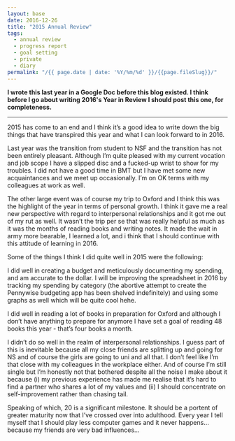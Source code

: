 ```yaml
---
layout: base
date: 2016-12-26
title: "2015 Annual Review"
tags:
  - annual review
  - progress report
  - goal setting
  - private
  - diary
permalink: "/{{ page.date | date: '%Y/%m/%d' }}/{{page.fileSlug}}/"
---
```


**I wrote this last year in a Google Doc before this blog existed. I think before
I go about writing 2016's Year in Review I should post this one, for completeness.**

---

2015 has come to an end and I think it’s a good idea to write down the big things that have transpired this year and what I can look forward to in 2016.

Last year was the transition from student to NSF and the transition has not been entirely pleasant. Although I’m quite pleased with my current vocation and job scope I have a slipped disc and a fucked-up wrist to show for my troubles. I did not have a good time in BMT but I have met some new acquaintances and we meet up occasionally. I’m on OK terms with my colleagues at work as well.

The other large event was of course my trip to Oxford and I think this was the highlight of the year in terms of personal growth. I think it gave me a real new perspective with regard to interpersonal relationships and it got me out of my rut as well. It wasn’t the trip per se that was really helpful as much as it was the months of reading books and writing notes. It made the wait in army more bearable, I learned a lot, and i think that I should continue with this attitude of learning in 2016.

Some of the things I think I did quite well in 2015 were the following:

I did well in creating a budget and meticulously documenting my spending, and am accurate to the dollar. I will be improving the spreadsheet in 2016 by tracking my spending by category (the abortive attempt to create the Pennywise budgeting app has been shelved indefinitely) and using some graphs as well which will be quite cool hehe.

I did well in reading a lot of books in preparation for Oxford and although I don’t have anything to prepare for anymore I have set a goal of reading 48 books this year - that’s four books a month.

I didn’t do so well in the realm of interpersonal relationships. I guess part of this is inevitable because all my close friends are splitting up and going for NS and of course the girls are going to uni and all that. I don’t feel like I’m that close with my colleagues in the workplace either. And of course I’m still single but I’m honestly not that bothered despite all the noise I make about it because (i) my previous experience has made me realise that it’s hard to find a partner who shares a lot of my values and (ii) I should concentrate on self-improvement rather than chasing tail.

Speaking of which, 20 is a significant milestone. It should be a portent of greater maturity now that I’ve crossed over into adulthood. Every year I tell myself that I should play less computer games and it never happens… because my friends are very bad influences…
